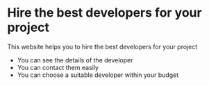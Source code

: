 # Hire the best developers for your project

This website helps you to hire the best developers for your project 
* You can see the details of the developer
* You can contact them easily
* You can choose a suitable developer within your budget
